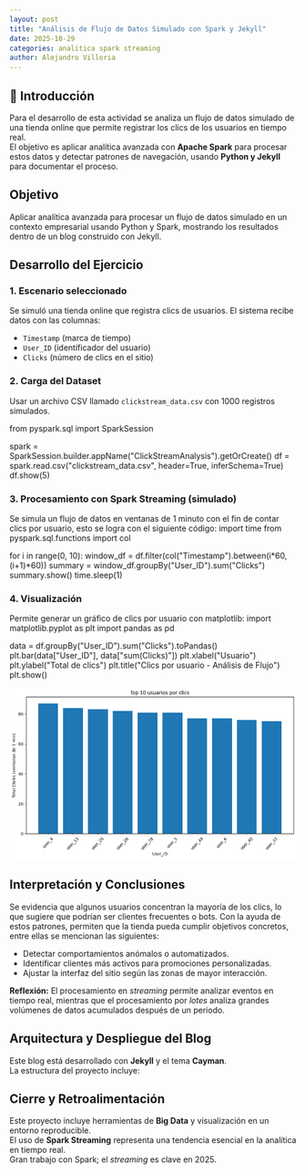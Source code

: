 ```yaml
---
layout: post
title: "Análisis de Flujo de Datos Simulado con Spark y Jekyll"
date: 2025-10-29
categories: analitica spark streaming
author: Alejandro Villoria
---
```

## 🧠 Introducción

Para el desarrollo de esta actividad se analiza un flujo de datos simulado de una tienda online que permite registrar los clics de los usuarios en tiempo real.  
El objetivo es aplicar analítica avanzada con **Apache Spark** para procesar estos datos y detectar patrones de navegación, usando **Python y Jekyll** para documentar el proceso.

## Objetivo

Aplicar analítica avanzada para procesar un flujo de datos simulado en un contexto empresarial usando Python y Spark, mostrando los resultados dentro de un blog construido con Jekyll.

## Desarrollo del Ejercicio

### 1. Escenario seleccionado
Se simuló una tienda online que registra clics de usuarios. El sistema recibe datos con las columnas:
- `Timestamp` (marca de tiempo)
- `User_ID` (identificador del usuario)
- `Clicks` (número de clics en el sitio)

### 2. Carga del Dataset
Usar un archivo CSV llamado `clickstream_data.csv` con 1000 registros simulados.

from pyspark.sql import SparkSession

spark = SparkSession.builder.appName("ClickStreamAnalysis").getOrCreate()
df = spark.read.csv("clickstream_data.csv", header=True, inferSchema=True)
df.show(5)

### 3. Procesamiento con Spark Streaming (simulado)
Se simula un flujo de datos en ventanas de 1 minuto con el fin de contar clics por usuario, esto se logra con el siguiente código:
import time
from pyspark.sql.functions import col

for i in range(0, 10):
    window_df = df.filter(col("Timestamp").between(i*60, (i+1)*60))
    summary = window_df.groupBy("User_ID").sum("Clicks")
    summary.show()
    time.sleep(1)

### 4. Visualización
Permite generar un gráfico de clics por usuario con matplotlib:
import matplotlib.pyplot as plt
import pandas as pd

data = df.groupBy("User_ID").sum("Clicks").toPandas()
plt.bar(data["User_ID"], data["sum(Clicks)"])
plt.xlabel("Usuario")
plt.ylabel("Total de clics")
plt.title("Clics por usuario - Análisis de Flujo")
plt.show()

![Gráfico de clics por usuario](/assets/images/top10_clicks.png)

## Interpretación y Conclusiones

Se evidencia que algunos usuarios concentran la mayoría de los clics, lo que sugiere que podrían ser clientes frecuentes o bots. Con la ayuda de estos patrones, permiten que la tienda pueda cumplir objetivos concretos, entre ellas se mencionan las siguientes:

- Detectar comportamientos anómalos o automatizados.
- Identificar clientes más activos para promociones personalizadas.
- Ajustar la interfaz del sitio según las zonas de mayor interacción.

**Reflexión:** El procesamiento en *streaming* permite analizar eventos en tiempo real, mientras que el procesamiento por *lotes* analiza grandes volúmenes de datos acumulados después de un periodo.

## Arquitectura y Despliegue del Blog

Este blog está desarrollado con **Jekyll** y el tema **Cayman**.  
La estructura del proyecto incluye:

## Cierre y Retroalimentación

Este proyecto incluye herramientas de **Big Data** y visualización en un entorno reproducible.  
El uso de **Spark Streaming** representa una tendencia esencial en la analítica en tiempo real.  
Gran trabajo con Spark; el *streaming* es clave en 2025.